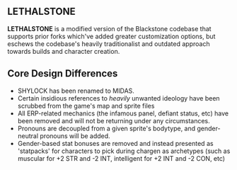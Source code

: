 
## LETHALSTONE

**LETHALSTONE** is a modified version of the Blackstone codebase that supports prior forks which've added greater customization options, but eschews the codebase's heavily traditionalist and outdated approach towards builds and character creation.

## Core Design Differences

- SHYLOCK has been renamed to MIDAS.
- Certain insidious references to *heavily* unwanted ideology have been scrubbed from the game's map and sprite files
- All ERP-related mechanics (the infamous panel, defiant status, etc) have been removed and will not be returning under any circumstances.
- Pronouns are decoupled from a given sprite's bodytype, and gender-neutral pronouns will be added.
- Gender-based stat bonuses are removed and instead presented as 'statpacks' for characters to pick during chargen as archetypes (such as muscular for +2 STR and -2 INT, intelligent for +2 INT and -2 CON, etc)
